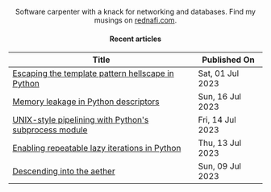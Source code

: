 <div align="center">

Software carpenter with a knack for networking and databases. Find my musings on
<a href="https://rednafi.com/" rel="me">rednafi.com</a>.
<div>

#### Recent articles

| Title | Published On |
| ----- | ------------ |
| [Escaping the template pattern hellscape in Python](https://rednafi.com/python/escape_template_pattern/) | Sat, 01 Jul 2023 |
| [Memory leakage in Python descriptors](https://rednafi.com/python/memory_leakage_in_descriptors/) | Sun, 16 Jul 2023 |
| [UNIX-style pipelining with Python's subprocess module](https://rednafi.com/python/unix_style_pipeline_with_subprocess/) | Fri, 14 Jul 2023 |
| [Enabling repeatable lazy iterations in Python](https://rednafi.com/python/enable_repeatable_lazy_iterations/) | Thu, 13 Jul 2023 |
| [Descending into the aether](https://rednafi.com/m%C3%A9lange/descending_into_the_aether/) | Sun, 09 Jul 2023 |
